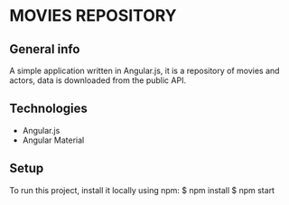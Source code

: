 # MOVIES REPOSITORY

## General info
A simple application written in Angular.js, it is a repository of movies and actors, data is downloaded from the public API.

## Technologies
* Angular.js
* Angular Material

## Setup
To run this project, install it locally using npm:
$ npm install
$ npm start
